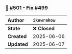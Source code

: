 ### 🐛 [#501](https://github.com/ikawrakow/ik_llama.cpp/pull/501) - Fix [#499](https://github.com/ikawrakow/ik_llama.cpp/issues/499)

| **Author** | `ikawrakow` |
| :--- | :--- |
| **State** | ❌ **Closed** |
| **Created** | 2025-06-06 |
| **Updated** | 2025-06-07 |
